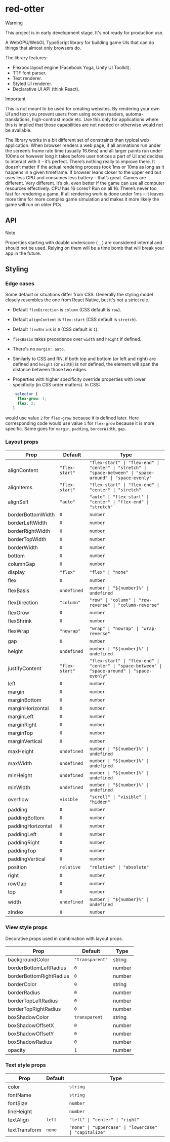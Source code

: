 # red-otter

> [!WARNING]
> This project is in early development stage. It's not ready for production use.

A WebGPU/WebGL TypeScript library for building game UIs that can do things that almost only browsers do.

The library features:

- Flexbox layout engine (Facebook Yoga, Unity UI Toolkit).
- TTF font parser.
- Text renderer.
- Styled UI renderer.
- Declarative UI API (think React).

> [!IMPORTANT]
> This is not meant to be used for creating websites. By rendering your own UI and text you prevent users from using screen readers, automa-translations, high-contrast mode etc. Use this only for applications where this is implied that those capabilities are not needed or otherwise would not be available.

The library works in a bit different set of constraints than typical web application. When browser renders a web page, if all animations run under the screen’s frame rate time (usually 16.6ms) and all larger paints run under 100ms or however long it takes before user notices a part of UI and decides to interact with it – it’s perfect. There’s nothing really to improve there. It doesn’t matter if the actual rendering process took 1ms or 10ms as long as it happens in a given timeframe. If browser leans closer to the upper end but uses less CPU and consumes less battery – that’s great. Games are different. Very different. It’s ok, even better if the game can use all computer resources effectively. CPU has 16 cores? Run on all 16. There’s never too fast for rendering a game. If all rendering work is done under 1ms – it leaves more time for more complex game simulation and makes it more likely the game will run on older PCs.

## API

> [!NOTE]
> Properties starting with double underscore (`__`) are considered internal and should not be used. Relying on them will be a time bomb that will break your app in the future.

## Styling

### Edge cases

Some default or situations differ from CSS. Generally the styling model closely resembles the one from React Native, but it's not a strict rule.

- Default `flexDirection` is `column` (CSS default is `row`).
- Default `alignContent` is `flex-start` (CSS default is `stretch`).
- Default `flexShrink` is `0` (CSS default is `1`).
- `flexBasis` takes precedence over `width` and `height` if defined.
- There's no `margin: auto`.
- Similarly to CSS and RN, if both top and bottom (or left and right) are defined and `height` (or `width`) is _not_ defined, the element will span the distance between those two edges.
- Properties with higher specificity override properties with lower specificity (in CSS order matters).
  In CSS:

  ```css
  .selector {
    flex-grow: 1;
    flex: 2;
  }
  ```

would use value `2` for `flex-grow` because it is defined later. Here corresponding code would use value `1` for `flex-grow` because it is more specific. Same goes for `margin`, `padding`, `borderWidth`, `gap`.

### Layout props

| Prop              | Default        | Type                                                                                                         |
| ----------------- | -------------- | ------------------------------------------------------------------------------------------------------------ |
| alignContent      | `"flex-start"` | `"flex-start" \| "flex-end" \| "center" \| "stretch" \| "space-between" \| "space-around" \| "space-evenly"` |
| alignItems        | `"flex-start"` | `"flex-start" \| "flex-end" \| "center" \| "stretch"`                                                        |
| alignSelf         | `"auto"`       | `"auto" \| "flex-start" \| "center" \| "flex-end" \| "stretch"`                                              |
| borderBottomWidth | `0`            | `number`                                                                                                     |
| borderLeftWidth   | `0`            | `number`                                                                                                     |
| borderRightWidth  | `0`            | `number`                                                                                                     |
| borderTopWidth    | `0`            | `number`                                                                                                     |
| borderWidth       | `0`            | `number`                                                                                                     |
| bottom            | `0`            | `number`                                                                                                     |
| columnGap         | `0`            | `number`                                                                                                     |
| display           | `"flex"`       | `"flex" \| "none"`                                                                                           |
| flex              | `0`            | `number`                                                                                                     |
| flexBasis         | `undefined`    | `number \| "${number}%" \| undefined`                                                                        |
| flexDirection     | `"column"`     | `"row" \| "column" \| "row-reverse" \| "column-reverse"`                                                     |
| flexGrow          | `0`            | `number`                                                                                                     |
| flexShrink        | `0`            | `number`                                                                                                     |
| flexWrap          | `"nowrap"`     | `"wrap" \| "nowrap" \| "wrap-reverse"`                                                                       |
| gap               | `0`            | `number`                                                                                                     |
| height            | `undefined`    | `number \| "${number}%" \| undefined`                                                                        |
| justifyContent    | `"flex-start"` | `"flex-start" \| "flex-end" \| "center" \| "space-between" \| "space-around" \| "space-evenly"`              |
| left              | `0`            | `number`                                                                                                     |
| margin            | `0`            | `number`                                                                                                     |
| marginBottom      | `0`            | `number`                                                                                                     |
| marginHorizontal  | `0`            | `number`                                                                                                     |
| marginLeft        | `0`            | `number`                                                                                                     |
| marginRight       | `0`            | `number`                                                                                                     |
| marginTop         | `0`            | `number`                                                                                                     |
| marginVertical    | `0`            | `number`                                                                                                     |
| maxHeight         | `undefined`    | `number \| "${number}%" \| undefined`                                                                        |
| maxWidth          | `undefined`    | `number \| "${number}%" \| undefined`                                                                        |
| minHeight         | `undefined`    | `number \| "${number}%" \| undefined`                                                                        |
| minWidth          | `undefined`    | `number \| "${number}%" \| undefined`                                                                        |
| overflow          | `visible`      | `"scroll" \| "visible" \| "hidden"`                                                                          |
| padding           | `0`            | `number`                                                                                                     |
| paddingBottom     | `0`            | `number`                                                                                                     |
| paddingHorizontal | `0`            | `number`                                                                                                     |
| paddingLeft       | `0`            | `number`                                                                                                     |
| paddingRight      | `0`            | `number`                                                                                                     |
| paddingTop        | `0`            | `number`                                                                                                     |
| paddingVertical   | `0`            | `number`                                                                                                     |
| position          | `relative`     | `"relative" \| "absolute"`                                                                                   |
| right             | `0`            | `number`                                                                                                     |
| rowGap            | `0`            | `number`                                                                                                     |
| top               | `0`            | `number`                                                                                                     |
| width             | `undefined`    | `number \| "${number}%" \| undefined`                                                                        |
| zIndex            | `0`            | `number`                                                                                                     |

### View style props

Decorative props used in combination with layout props.

| Prop                    | Default         | Type   |
| ----------------------- | --------------- | ------ |
| backgroundColor         | `"transparent"` | string |
| borderBottomLeftRadius  | `0`             | number |
| borderBottomRightRadius | `0`             | number |
| borderColor             | `0`             | string |
| borderRadius            | `0`             | number |
| borderTopLeftRadius     | `0`             | number |
| borderTopRightRadius    | `0`             | number |
| boxShadowColor          | `transparent`   | string |
| boxShadowOffsetX        | `0`             | number |
| boxShadowOffsetY        | `0`             | number |
| boxShadowRadius         | `0`             | number |
| opacity                 | `1`             | number |

### Text style props

| Prop          | Default | Type                                                   |
| ------------- | ------- | ------------------------------------------------------ |
| color         |         | `string`                                               |
| fontName      |         | `string`                                               |
| fontSize      |         | `number`                                               |
| lineHeight    |         | `number`                                               |
| textAlign     | `left`  | `"left" \| "center" \| "right"`                        |
| textTransform | `none`  | `"none" \| "uppercase" \| "lowercase" \| "capitalize"` |
